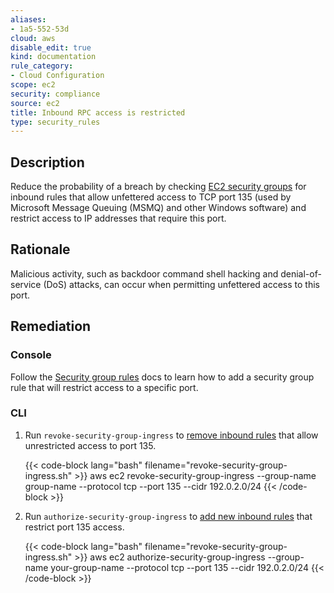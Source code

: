 ```yaml
---
aliases:
- 1a5-552-53d
cloud: aws
disable_edit: true
kind: documentation
rule_category:
- Cloud Configuration
scope: ec2
security: compliance
source: ec2
title: Inbound RPC access is restricted
type: security_rules
---
```


## Description

Reduce the probability of a breach by checking [EC2 security groups][1] for inbound rules that allow unfettered access to TCP port 135 (used by Microsoft Message Queuing (MSMQ) and other Windows software) and restrict access to IP addresses that require this port.

## Rationale

Malicious activity, such as backdoor command shell hacking and denial-of-service (DoS) attacks, can occur when permitting unfettered access to this port.

## Remediation

### Console

Follow the [Security group rules][2] docs to learn how to add a security group rule that will restrict access to a specific port.

### CLI

1. Run `revoke-security-group-ingress` to [remove inbound rules][3] that allow unrestricted access to port 135.

    {{< code-block lang="bash" filename="revoke-security-group-ingress.sh" >}}
    aws ec2 revoke-security-group-ingress
        --group-name group-name
        --protocol tcp
        --port 135
        --cidr 192.0.2.0/24
    {{< /code-block >}}

2. Run `authorize-security-group-ingress` to [add new inbound rules][4] that restrict port 135 access.

    {{< code-block lang="bash" filename="revoke-security-group-ingress.sh" >}}
    aws ec2 authorize-security-group-ingress
        --group-name your-group-name
        --protocol tcp
        --port 135
        --cidr 192.0.2.0/24
    {{< /code-block >}}

[1]: https://docs.aws.amazon.com/vpc/latest/userguide/VPC_SecurityGroups.html
[2]: https://docs.aws.amazon.com/vpc/latest/userguide/VPC_SecurityGroups.html#SecurityGroupRules
[3]: https://awscli.amazonaws.com/v2/documentation/api/latest/reference/ec2/revoke-security-group-ingress.html
[4]: https://awscli.amazonaws.com/v2/documentation/api/latest/reference/ec2/authorize-security-group-ingress.html

